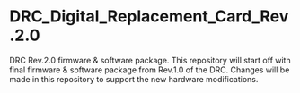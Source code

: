 # DRC_Digital_Replacement_Card_Rev.2.0
DRC Rev.2.0 firmware &amp; software package. This repository will start off with final firmware &amp; software package from Rev.1.0 of the DRC. Changes will be made in this repository to support the new hardware modifications.

